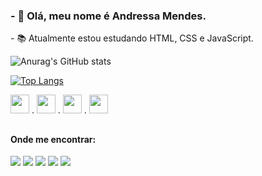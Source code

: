 ### - 👋 Olá, meu nome é Andressa Mendes.
<p> - 📚 Atualmente estou estudando HTML, CSS e JavaScript. </p>

![Anurag's GitHub stats](https://github-readme-stats.vercel.app/api?username=AndressaMendess&show_icons=true&theme=onedark)

[![Top Langs](https://github-readme-stats.vercel.app/api/top-langs/?username=AndressaMendess)](https://github.com/anuraghazra/github-readme-stats)

<img height="30" src="https://cdn.jsdelivr.net/gh/devicons/devicon/icons/figma/figma-original.svg" /> . <img  height="30" src="https://cdn.jsdelivr.net/gh/devicons/devicon/icons/html5/html5-plain-wordmark.svg" /> . <img height="30" src="https://cdn.jsdelivr.net/gh/devicons/devicon/icons/css3/css3-plain-wordmark.svg" /> . <img height="30" src="https://cdn.jsdelivr.net/gh/devicons/devicon/icons/javascript/javascript-plain.svg" />

##

#### Onde me encontrar:
<div>
<a href="/"><img src="https://img.shields.io/badge/-Behance-blue?style=for-the-badge&logo=behance&logoColor=white"></a>
<img src="https://img.shields.io/badge/Dribbble-EA4C89?style=for-the-badge&logo=dribbble&logoColor=white">
<a href="https://www.instagram.com/mendxsui/"><img src="https://img.shields.io/badge/Instagram-E4405F?style=for-the-badge&logo=instagram&logoColor=white"></a>
<img src="https://img.shields.io/badge/LinkedIn-0077B5?style=for-the-badge&logo=linkedin&logoColor=white">
<a href="andressasilvam25@gmail.com"><img src="https://img.shields.io/badge/Gmail-D14836?style=for-the-badge&logo=gmail&logoColor=white"></a>
</div>

          
          
          
          
          


